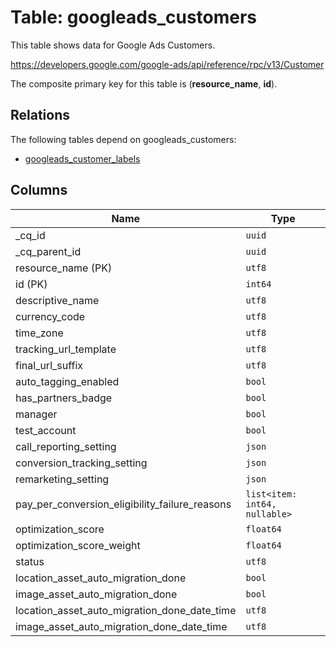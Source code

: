 # Table: googleads_customers

This table shows data for Google Ads Customers.

https://developers.google.com/google-ads/api/reference/rpc/v13/Customer

The composite primary key for this table is (**resource_name**, **id**).

## Relations

The following tables depend on googleads_customers:
  - [googleads_customer_labels](googleads_customer_labels)

## Columns

| Name          | Type          |
| ------------- | ------------- |
|_cq_id|`uuid`|
|_cq_parent_id|`uuid`|
|resource_name (PK)|`utf8`|
|id (PK)|`int64`|
|descriptive_name|`utf8`|
|currency_code|`utf8`|
|time_zone|`utf8`|
|tracking_url_template|`utf8`|
|final_url_suffix|`utf8`|
|auto_tagging_enabled|`bool`|
|has_partners_badge|`bool`|
|manager|`bool`|
|test_account|`bool`|
|call_reporting_setting|`json`|
|conversion_tracking_setting|`json`|
|remarketing_setting|`json`|
|pay_per_conversion_eligibility_failure_reasons|`list<item: int64, nullable>`|
|optimization_score|`float64`|
|optimization_score_weight|`float64`|
|status|`utf8`|
|location_asset_auto_migration_done|`bool`|
|image_asset_auto_migration_done|`bool`|
|location_asset_auto_migration_done_date_time|`utf8`|
|image_asset_auto_migration_done_date_time|`utf8`|